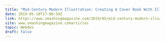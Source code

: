 ```yaml
---
title: "Mid-Century Modern Illustration: Creating A Cover Book With Illustrator And InDesign"
date: 2019-05-10T17:00:59Z
link: https://www.smashingmagazine.com/2019/05/mid-century-modern-illustration-cover-book-illustrator-indesign/?utm_medium=RSS&utm_source=hune
site: www.smashingmagazine.comarticles
topic: Webdev
draft: false
---
```


